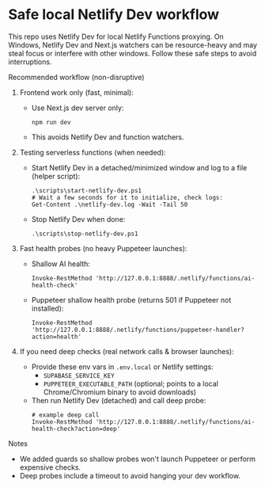 # Safe local Netlify Dev workflow

This repo uses Netlify Dev for local Netlify Functions proxying. On Windows, Netlify Dev and Next.js watchers can be resource-heavy and may steal focus or interfere with other windows. Follow these safe steps to avoid interruptions.

Recommended workflow (non-disruptive)

1. Frontend work only (fast, minimal):
   - Use Next.js dev server only:
     ```pwsh
     npm run dev
     ```
   - This avoids Netlify Dev and function watchers.

2. Testing serverless functions (when needed):
   - Start Netlify Dev in a detached/minimized window and log to a file (helper script):
     ```pwsh
     .\scripts\start-netlify-dev.ps1
     # Wait a few seconds for it to initialize, check logs:
     Get-Content .\netlify-dev.log -Wait -Tail 50
     ```
   - Stop Netlify Dev when done:
     ```pwsh
     .\scripts\stop-netlify-dev.ps1
     ```

3. Fast health probes (no heavy Puppeteer launches):
   - Shallow AI health:
     ```pwsh
     Invoke-RestMethod 'http://127.0.0.1:8888/.netlify/functions/ai-health-check'
     ```
   - Puppeteer shallow health probe (returns 501 if Puppeteer not installed):
     ```pwsh
     Invoke-RestMethod 'http://127.0.0.1:8888/.netlify/functions/puppeteer-handler?action=health'
     ```

4. If you need deep checks (real network calls & browser launches):
   - Provide these env vars in `.env.local` or Netlify settings:
     - `SUPABASE_SERVICE_KEY`
     - `PUPPETEER_EXECUTABLE_PATH` (optional; points to a local Chrome/Chromium binary to avoid downloads)
   - Then run Netlify Dev (detached) and call deep probe:
     ```pwsh
     # example deep call
     Invoke-RestMethod 'http://127.0.0.1:8888/.netlify/functions/ai-health-check?action=deep'
     ```

Notes
 - We added guards so shallow probes won't launch Puppeteer or perform expensive checks.
 - Deep probes include a timeout to avoid hanging your dev workflow.
